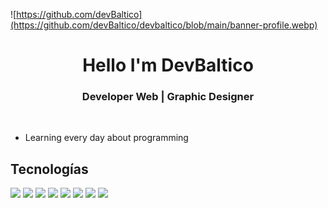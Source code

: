 ![https://github.com/devBaltico](https://github.com/devBaltico/devbaltico/blob/main/banner-profile.webp)

<div align="center">
  <h1> Hello I'm DevBaltico </h1>
</div>

<div align ="center">
<h3> Developer Web | Graphic Designer </h3> 
     
</div>
</br>

- Learning every day about programming

## <b>Tecnologías</b>
  <p>
    <img width="15%" src="https://www.vectorlogo.zone/logos/archlinux/archlinux-ar21.svg" />
    <img width="15%" src="https://www.vectorlogo.zone/logos/linux/linux-ar21.svg" />
    <img width="8%" src="https://www.vectorlogo.zone/logos/javascript/javascript-horizontal.svg"/>
    <img width="8%" src="https://www.vectorlogo.zone/logos/mongodb/mongodb-ar21.svg"/>
    <img width="8%" src="https://www.vectorlogo.zone/logos/nodejs/nodejs-horizontal.svg"/>
    <img width="8%" src="https://img.icons8.com/color/48/000000/html-5.svg"/>
    <img width="8%" src="https://img.icons8.com/color/48/000000/css3.svg"/>
    <img width="15%" src="https://www.vectorlogo.zone/logos/wordpress/wordpress-ar21.svg" />
  </p>
